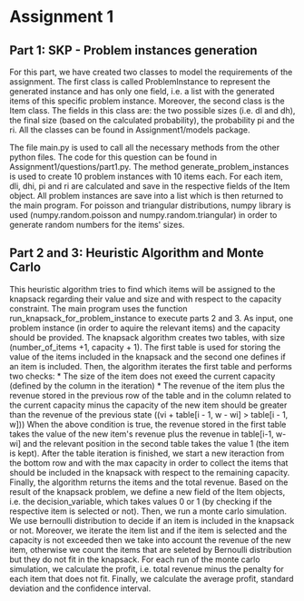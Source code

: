 # Assignment 1

## Part 1: SKP - Problem instances generation

For this part, we have created two classes to model the requirements of the assignment. The first class is called ProblemInstance to represent the generated instance and has only one field, i.e. a list with the generated items of this specific problem instance. Moreover, the second class is the Item class. The fields in this class are: the two possible sizes (i.e. dl and dh), the final size (based on the calculated probability), the probability pi and the ri. All the classes can be found in Assignment1/models package.

The file main.py is used to call all the necessary methods from the other python files. The code for this question can be found in Assignment1/questions/part1.py. The method generate_problem_instances is used to create 10 problem instances with 10 items each. For each item, dli, dhi, pi and ri are calculated and save in the respective fields of the Item object. All problem instances are save into a list which is then returned to the main program. For poisson and triangular distributions, numpy library is used (numpy.random.poisson and numpy.random.triangular) in order to generate random numbers for the items' sizes.


## Part 2 and 3: Heuristic Algorithm and Monte Carlo

This heuristic algorithm tries to find which items will be assigned to the knapsack regarding their value and size and with respect to the capacity constraint. The main program uses the function run_knapsack_for_problem_instance to execute parts 2 and 3. As input, one problem instance (in order to aquire the relevant items) and the capacity should be provided. The knapsack algorithm creates two tables, with size (number_of_items +1, capacity + 1). The first table is used for storing the value of the items included in the knapsack and the second one defines if an item is included. Then, the algorithm iterates the first table and performs two checks:
	* The size of the item does not exeed the current capacity (defined by the column in the iteration)
	* The revenue of the item plus the revenue stored in the previous row of the table and in the column related to the current capacity minus the capacity of the new item should be greater than the revenue of the previous state ((vi + table[i - 1, w - wi] > table[i - 1, w]))
When the above condition is true, the revenue stored in the first table takes the value of the new item's revenue plus the revenue in table[i-1, w-wi] and the relevant position in the second table takes the value 1 (the item is kept). After the table iteration is finished, we start a new iteraction from the bottom row and with the max capacity in order to collect the items that should be included in the knapsack with respect to the remaining capacity. Finally, the algorithm returns the items and the total revenue.
Based on the result of the knapsack problem, we define a new field of the Item objects, i.e. the decision_variable, which takes values 0 or 1 (by checking if the respective item is selected or not). Then, we run a monte carlo simulation. We use bernoulli distribution to decide if an item is included in the knapsack or not. Moreover, we iterate the item list and if the item is selected and the capacity is not exceeded then we take into account the revenue of the new item, otherwise we count the items that are seleted by Bernoulli distribution but they do not fit in the knapsack. For each run of the monte carlo simulation, we calculate the profit, i.e. total revenue minus the penalty for each item that does not fit. Finally, we calculate the average profit, standard deviation and the confidence interval.